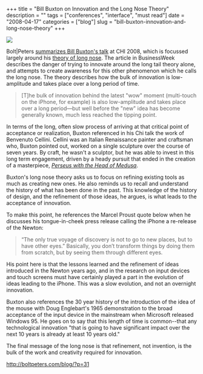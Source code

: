 +++
title = "Bill Buxton on Innovation and the Long Nose Theory"
description = ""
tags = ["conferences", "interface", "must read"]
date = "2008-04-17"
categories = ["blog"]
slug = "bill-buxton-innovation-and-long-nose-theory"
+++



  <div class="notebook-screenshot"><a href="http://boltpeters.com/blog/?p=31"><img id='bluga-thumbnail-1200' class='bluga-thumbnail large' src='http://media.konigi.com/bluga/
wt48079d9619afd.jpg'/></a></div><p>Bolt|Peters <a href="http://boltpeters.com/blog/?p=31">summarizes Bill Buxton's talk</a> at CHI 2008, which is focussed largely around his <a href="http://www.businessweek.com/innovate/content/jan2008/id2008012_297369.htm">theory of long nose</a>. The article in BusinessWeek describes the danger of trying to innovate around the long tail theory alone, and attempts to create awareness for this other phenomenon which he calls the long nose. The theory describes how the bulk of innovation is low-amplitude and takes place over a long period of time. </p>
<blockquote><p>[T]he bulk of innovation behind the latest "wow" moment (multi-touch on the iPhone, for example) is also low-amplitude and takes place over a long period—but well before the "new" idea has become generally known, much less reached the tipping point.</p></blockquote>
<p>In terms of the long, often slow process of arriving at that critical point of acceptance or realization, Buxton referenced in his Chi talk the work of Benvenuto Cellini. Cellini was an Italian Renaissance painter and craftsman who, Buxton pointed out, worked on a single sculpture over the course of seven years. By craft, he wasn't a sculptor, but he was able to invest in this long term engagement, driven by a heady pursuit that ended in the creation of a masterpiece, <i><a href="http://en.wikipedia.org/wiki/Image:PerseusSignoriaStatue.jpg">Perseus with the Head of Medusa</a></i>.</p>
<p>Buxton's long nose theory asks us to focus on refining existing tools as much as creating new ones. He also reminds us to recall and understand the history of what has been done in the past. This knowledge of the history of design, and the refinement of those ideas, he argues, is what leads to the acceptance of innovation. </p>
<p>To make this point, he references the Marcel Proust quote below when he discusses his tongue-in-cheek press release calling the iPhone a re-release of the Newton:</p>
<blockquote><p>“The only true voyage of discovery is not to go to new places, but to have other eyes.” Basically, you don’t transform things by doing them from scratch, but by seeing them through different eyes.</p></blockquote>
<p>His point here is that the lessons learned and the refinement of ideas introduced in the Newton years ago, and in the research on input devices and touch screens must have certainly played a part in the evolution of ideas leading to the iPhone. This was a slow evolution, and not an overnight innovation.</p>
<p>Buxton also references the 30 year history of the introduction of the idea of the mouse with Doug Englebart's 1965 demonstration to the broad acceptance of the input device in the mainstream when Microsoft released Windows 95. He goes on to say that this length of time is common--that any technological innovation "that is going to have significant impact over the next 10 years is already at least 10 years old."</p>
<p>The final message of the long nose is that refinement, not invention, is the bulk of the work and creativity required for innovation.</p>
    
  <a href="http://boltpeters.com/blog/?p=31">http://boltpeters.com/blog/?p=31</a>
